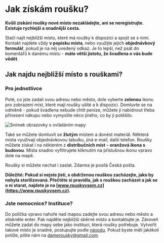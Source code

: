 # Jak získám roušku?
**Kvůli získání roušky nové místo nezakládejte, ani se neregistrujte. Existuje rychlejší a snadnější cesta.**

Stačí najít nejbližší místo, které má roušky k dispozici a spojit se s nimi. Kontakt najdete vždy **v popisku místa**, nebo využijte jejich **objednávkový formulář**, pokud je na něj uvedený odkaz. Je to lepší, než psát do komentářů k danému místu - **máte větší jistotu, že švadlena o vás bude vědět**.

## Jak najdu nejbližší místo s rouškami?

### Pro jednotlivce
Poté, co jste zadali svou adresu nebo město, dole vyberte **zelenou** ikonu pro zobrazení míst, které mají roušky ušité a k dispozici. Domluvte se na odměně - pokud švadlena nebude chtít peníze, můžete jí nabídnout třeba přinesení nákupu nebo vymyslíte něco jiného, co by ji potěšilo.

![Snímek obrazovky s ovládáním mapy](/obrazky/jak-ziskat.webp)

Také se můžete domluvit se **žlutým** místem a donést materiál. Některá místa využívají objednávkovou tabulku, jiná e-mail,
další telefon.
Roušky  můžete získat i na některém z **distribučních míst** – **oranžová ikona s budovou**. 
Místa snadno vyfiltrujete kliknutím na příslušnou ikonu vpravo dole na mapě.

Roušky si můžete nechat i zaslat. Zdarma je posílá Česká pošta.

**Důležité: Pokud si nejste jisti, s obdrženou rouškou zacházejte, jako by nebyla sterilizovaná. Přečtěte si pravidla, jak s rouškou zacházet a jak se o ni starat, najdete je na [www.rouskyvsem.cz](https://www.rouskyvsem.cz).**


### Jste nemocnice? Instituce?
Do políčka vpravo nahoře nad mapou zadejte svou adresu nebo město a stiskněte enter. Pak najděte nejbližší sběrné místo a kontaktujte je.
Zároveň můžete zadat do mapy sebe jako instituci, která roušky potřebuje. Vytvořit takové místo je snadné, postupujte podle [návodu](/vytvorit-misto).
Pokud byste měli jakékoli potíže, pište nám na damerousky@gmail.com.

